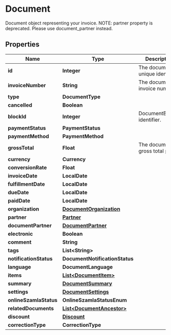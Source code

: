 

# Document

Document object representing your invoice. NOTE: partner property is deprecated. Please use document_partner instead.

## Properties

| Name | Type | Description | Notes |
|------------ | ------------- | ------------- | -------------|
|**id** | **Integer** | The document&#39;s unique identifier. |  [optional] |
|**invoiceNumber** | **String** | The document&#39;s invoice number. |  [optional] |
|**type** | **DocumentType** |  |  [optional] |
|**cancelled** | **Boolean** |  |  [optional] |
|**blockId** | **Integer** | DocumentBlock&#39;s identifier. |  [optional] |
|**paymentStatus** | **PaymentStatus** |  |  [optional] |
|**paymentMethod** | **PaymentMethod** |  |  [optional] |
|**grossTotal** | **Float** | The document&#39;s gross total price. |  [optional] |
|**currency** | **Currency** |  |  [optional] |
|**conversionRate** | **Float** |  |  [optional] |
|**invoiceDate** | **LocalDate** |  |  [optional] |
|**fulfillmentDate** | **LocalDate** |  |  [optional] |
|**dueDate** | **LocalDate** |  |  [optional] |
|**paidDate** | **LocalDate** |  |  [optional] |
|**organization** | [**DocumentOrganization**](DocumentOrganization.md) |  |  [optional] |
|**partner** | [**Partner**](Partner.md) |  |  [optional] |
|**documentPartner** | [**DocumentPartner**](DocumentPartner.md) |  |  [optional] |
|**electronic** | **Boolean** |  |  [optional] |
|**comment** | **String** |  |  [optional] |
|**tags** | **List&lt;String&gt;** |  |  [optional] |
|**notificationStatus** | **DocumentNotificationStatus** |  |  [optional] |
|**language** | **DocumentLanguage** |  |  [optional] |
|**items** | [**List&lt;DocumentItem&gt;**](DocumentItem.md) |  |  [optional] |
|**summary** | [**DocumentSummary**](DocumentSummary.md) |  |  [optional] |
|**settings** | [**DocumentSettings**](DocumentSettings.md) |  |  [optional] |
|**onlineSzamlaStatus** | **OnlineSzamlaStatusEnum** |  |  [optional] |
|**relatedDocuments** | [**List&lt;DocumentAncestor&gt;**](DocumentAncestor.md) |  |  [optional] |
|**discount** | [**Discount**](Discount.md) |  |  [optional] |
|**correctionType** | **CorrectionType** |  |  [optional] |



